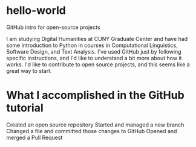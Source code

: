 # hello-world
GitHub intro for open-source projects

I am studying Digital Humanities at CUNY Graduate Center and have had some introduction to Python in courses in Computational Linguistics, Software Design, and Text Analysis. I've used GitHub just by following specific instructions, and I'd like to understand a bit more about how it works.  I'd like to contribute to open source projects, and this seems like a great way to start.  


# What I accomplished in the GitHub tutorial
Created an open source repository
Started and managed a new branch
Changed a file and committed those changes to GitHub
Opened and merged a Pull Request
